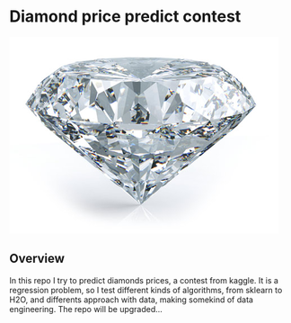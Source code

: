 
# Diamond price predict contest


![](/imgs/dia.jpg)



## Overview

In this repo I try to predict diamonds prices, a contest from kaggle. It is a regression problem, so I test different kinds of algorithms, from sklearn to H2O, and differents approach with data, making somekind of data engineering. The repo will be upgraded... 



